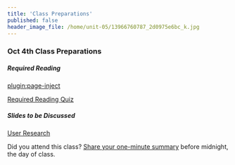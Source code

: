 ```yaml
---
title: 'Class Preparations'
published: false
header_image_file: /home/unit-05/13966760787_2d0975e6bc_k.jpg
---
```


### Oct 4th Class Preparations

##### Required Reading
[plugin:page-inject](/required-readings/unit-05)

[Required Reading Quiz](https://canvas.sfu.ca/courses/36662/quizzes/65506?classes=btn,btn-primary)

##### Slides to be Discussed
[User Research](https://www.swipe.to/9967fp)

Did you attend this class? [Share your one-minute summary](https://canvas.sfu.ca/courses/36662/assignments/267534) before midnight, the day of class.
